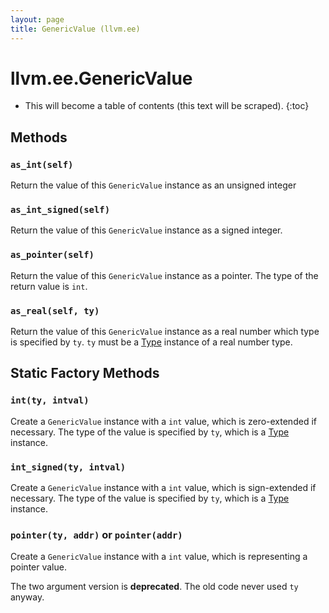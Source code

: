```yaml
---
layout: page
title: GenericValue (llvm.ee)
---
```


# llvm.ee.GenericValue

* This will become a table of contents (this text will be scraped).
{:toc}

## Methods

### `as_int(self)`

Return the value of this `GenericValue` instance as an unsigned integer

### `as_int_signed(self)`

Return the value of this `GenericValue` instance as a signed integer.

### `as_pointer(self)`

Return the value of this `GenericValue` instance as a pointer.
The type of the return value is `int`.

### `as_real(self, ty)`

Return the value of this `GenericValue` instance as a real number
which type is specified by `ty`. `ty` must be a [Type][] instance
of a real number type.

## Static Factory Methods

### `int(ty, intval)`

Create a `GenericValue` instance with a `int` value,
which is zero-extended if necessary.
The type of the value is specified by `ty`, which is a [Type][] instance.

### `int_signed(ty, intval)`

Create a `GenericValue` instance with a `int` value,
which is sign-extended if necessary.
The type of the value is specified by `ty`, which is a [Type][] instance.

### `pointer(ty, addr)` or `pointer(addr)`

Create a `GenericValue` instance with a `int` value,
which is representing a pointer value.

The two argument version is **deprecated**.
The old code never used `ty` anyway.


[Type]: llvm.core.Type.html
